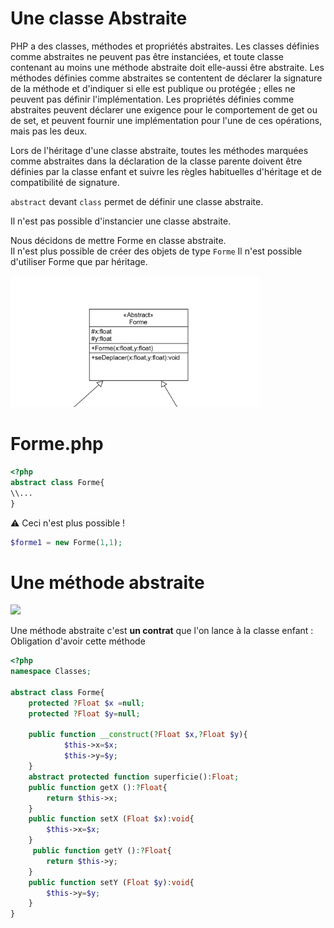 
# Une classe Abstraite
PHP a des classes, méthodes et propriétés abstraites. Les classes définies comme abstraites ne peuvent pas être instanciées, et toute classe contenant au moins une méthode abstraite doit elle-aussi être abstraite. Les méthodes définies comme abstraites se contentent de déclarer la signature de la méthode et d'indiquer si elle est publique ou protégée ; elles ne peuvent pas définir l'implémentation. Les propriétés définies comme abstraites peuvent déclarer une exigence pour le comportement de get ou de set, et peuvent fournir une implémentation pour l'une de ces opérations, mais pas les deux.  

Lors de l'héritage d'une classe abstraite, toutes les méthodes marquées comme abstraites dans la déclaration de la classe parente doivent être définies par la classe enfant et suivre les règles habituelles d'héritage et de compatibilité de signature.  
  
<code>abstract</code> devant <code>class</code> permet de définir une classe abstraite.

Il n'est pas possible d'instancier une classe abstraite.

Nous décidons de mettre Forme en classe abstraite.  
Il n'est plus possible de créer des objets de type <code>Forme</code>
Il n'est possible d'utiliser Forme que par héritage.

<img src="../../img/06/abstract.png" width="400">

# Forme.php
```php
<?php
abstract class Forme{
\\...
}
```
:warning: Ceci n'est plus possible !

```php
$forme1 = new Forme(1,1);
```

# Une méthode abstraite
<img src="../../img/06/absctract3.png" width="800">

Une méthode abstraite c'est **un contrat**
que l'on lance à la classe enfant : Obligation d'avoir cette méthode

```php
<?php
namespace Classes;

abstract class Forme{
    protected ?Float $x =null;
    protected ?Float $y=null;
    
    public function __construct(?Float $x,?Float $y){
            $this->x=$x;
            $this->y=$y;
    }
    abstract protected function superficie():Float;
    public function getX ():?Float{
        return $this->x;
    }    
    public function setX (Float $x):void{
        $this->x=$x;
    } 
     public function getY ():?Float{
        return $this->y;
    }    
    public function setY (Float $y):void{
        $this->y=$y;
    } 
}

```